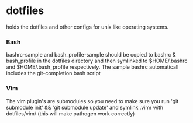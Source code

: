 dotfiles
========

holds the dotfiles and other configs for unix like operating systems.

### Bash
bashrc-sample and bash\_profile-sample should be copied to bashrc
& bash\_profile in the dotfiles directory and then symlinked to $HOME/.bashrc
and $HOME/.bash\_profile respectively. The sample bashrc automaticall includes
the git-completion.bash script

### Vim

The vim plugin's are submodules so you need to make sure you run
'git submodule init' && 'git submodule update' and symlink .vim/ with 
dotfiles/vim/ (this will make pathogen work correctly)
